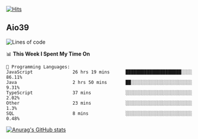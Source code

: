 [![Hits](https://hits.seeyoufarm.com/api/count/incr/badge.svg?url=https%3A%2F%2Fgithub.com%2Faio39&count_bg=%2339C5BB&title_bg=%23555555&icon=&icon_color=%23E7E7E7&title=hits&edge_flat=false)](https://hits.seeyoufarm.com)

## Aio39

<!--START_SECTION:waka-->
![Lines of code](https://img.shields.io/badge/From%20Hello%20World%20I%27ve%20Written-378361%20lines%20of%20code-blue)

📊 **This Week I Spent My Time On** 

```text
💬 Programming Languages: 
JavaScript               26 hrs 19 mins      █████████████████████░░░░   86.11% 
Java                     2 hrs 50 mins       ██░░░░░░░░░░░░░░░░░░░░░░░   9.31% 
TypeScript               37 mins             ░░░░░░░░░░░░░░░░░░░░░░░░░   2.02% 
Other                    23 mins             ░░░░░░░░░░░░░░░░░░░░░░░░░   1.3% 
SQL                      8 mins              ░░░░░░░░░░░░░░░░░░░░░░░░░   0.48%

```


<!--END_SECTION:waka-->
[![Anurag's GitHub stats](https://github-readme-stats.vercel.app/api?username=aio39)](https://github.com/anuraghazra/github-readme-stats)

<!--
**aio39/aio39** is a ✨ _special_ ✨ repository because its `README.md` (this file) appears on your GitHub profile.

Here are some ideas to get you started:

- 🔭 I’m currently working on ...
- 🌱 I’m currently learning ...
- 👯 I’m looking to collaborate on ...
- 🤔 I’m looking for help with ...
- 💬 Ask me about ...
- 📫 How to reach me: ...
- 😄 Pronouns: ...
- ⚡ Fun fact: ...
-->
